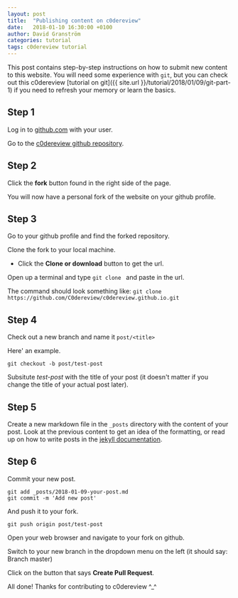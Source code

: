 ```yaml
---
layout: post
title:  "Publishing content on c0dereview"
date:   2018-01-10 16:30:00 +0100
author: David Granström
categories: tutorial
tags: c0dereview tutorial
---
```


This post contains step-by-step instructions on how to submit new content to this website. You will need some experience with `git`, but you can check out this c0dereview [tutorial on git]({{ site.url }}/tutorial/2018/01/09/git-part-1) if you need to refresh your memory or learn the basics.

## Step 1

Log in to [github.com](https://github.com) with your user.

Go to the [c0dereview github repository](https://github.com/C0dereview/c0dereview.github.io).

## Step 2

Click the **fork** button found in the right side of the page.

You will now have a personal fork of the website on your github profile.

## Step 3

Go to your github profile and find the forked repository.

Clone the fork to your local machine.

* Click the **Clone or download** button to get the url.

Open up a terminal and type `git clone ` and paste in the url.

The command should look something like: `git clone https://github.com/C0dereview/c0dereview.github.io.git`

## Step 4

Check out a new branch and name it `post/<title>`

Here' an example.

```shell
git checkout -b post/test-post
```

Subsitute *test-post* with the title of your post (it doesn't matter if you change the title of your actual post later).

## Step 5

Create a new markdown file in the `_posts` directory with the content of your post. Look at the previous content to get an idea of the formatting, or read up on how to write posts in the [jekyll documentation](https://jekyllrb.com/docs/posts).

## Step 6

Commit your new post.

```shell
git add _posts/2018-01-09-your-post.md
git commit -m 'Add new post'
```

And push it to your fork.

```
git push origin post/test-post
```

Open your web browser and navigate to your fork on github.

Switch to your new branch in the dropdown menu on the left (it should say: Branch master)

Click on the button that says **Create Pull Request**.

All done! Thanks for contributing to c0dereview ^_^
